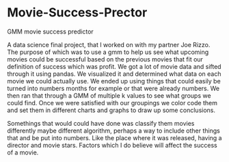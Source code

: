 # Movie-Success-Prector
GMM movie success predictor  

A data science final project, that I worked on with my partner Joe Rizzo. The purpose of which was to use a gmm to help us see what upcoming movies could be successful based on the previous movies that fit our definition of success which was profit. We got a lot of movie data and sifted through it using pandas. We visualized it and determined what data on each movie we could actually use. We ended up using things that could easily be turned into numbers months for example or that were already numbers. We then ran that through a GMM of multiple k values to see what groups we could find. Once we were satisfied with our groupings we color code them  and set them in different charts and graphs to draw up some conclusions. 

Somethings that would could have done was classify them movies differently maybe different algorithm, perhaps a way to include other things that and be put into numbers. Like the place where it was released, having a director and movie stars. Factors which I do believe will affect the success of a movie.
